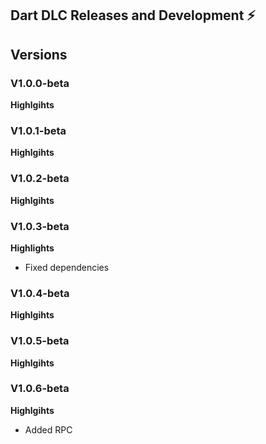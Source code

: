 ## Dart DLC Releases and Development ⚡

## Versions

### V1.0.0-beta

**Highlgihts**

### V1.0.1-beta

**Highlgihts**

### V1.0.2-beta

**Highlgihts**

### V1.0.3-beta

**Highlights**

- Fixed dependencies

### V1.0.4-beta

**Highlgihts**

### V1.0.5-beta

**Highlgihts**

### V1.0.6-beta

**Highlgihts**

- Added RPC
